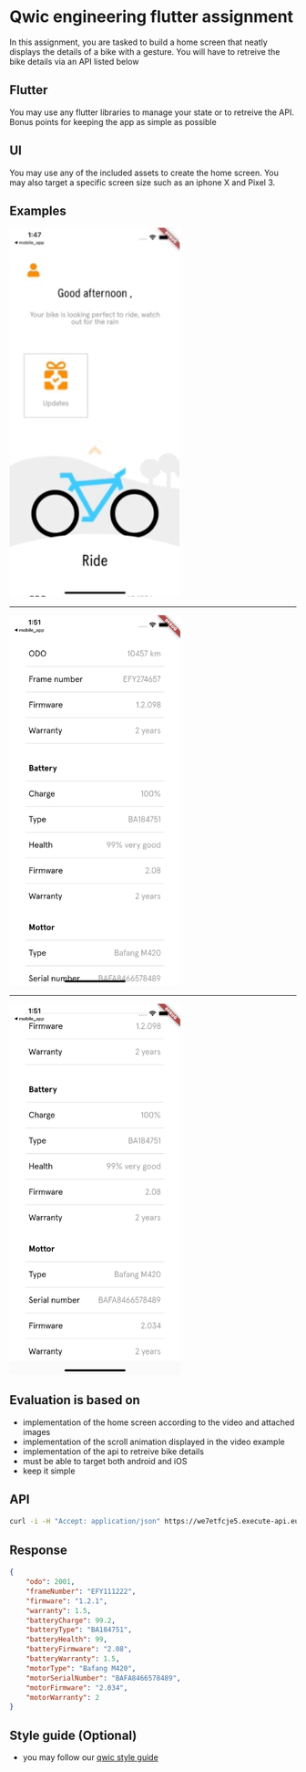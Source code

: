 # Qwic engineering flutter assignment

In this assignment, you are tasked to build a home screen that neatly displays the details of a bike with a gesture. You will have to retreive the bike details via an API listed below

## Flutter
You may use any flutter libraries to manage your state or to retreive the API. Bonus points for keeping the app as simple as possible

## UI
You may use any of the included assets to create the home screen. You may also target a specific screen size such as an iphone X and Pixel 3.

## Examples
<img src="https://github.com/qwicengineering/dev-assignment/blob/dbf2fde1a682aec7169e94b80d83188e54ed9a67/mobile-assignment/bike-details-animation.gif?raw=true" width="300" />

---

<img src="https://github.com/qwicengineering/dev-assignment/blob/main/mobile-assignment/bike-details-1.png?raw=true" width="300" />

---

<img src="https://github.com/qwicengineering/dev-assignment/blob/main/mobile-assignment/bike-details-2.png?raw=true" width="300" />

## Evaluation is based on
* implementation of the home screen according to the video and attached images
* implementation of the scroll animation displayed in the video example
* implementation of the api to retreive bike details
* must be able to target both android and iOS
* keep it simple

## API
```bash
curl -i -H "Accept: application/json" https://we7etfcje5.execute-api.eu-west-1.amazonaws.com/bikeDetails
```

## Response
```json
{
    "odo": 2001,
    "frameNumber": "EFY111222",
    "firmware": "1.2.1",
    "warranty": 1.5,
    "batteryCharge": 99.2,
    "batteryType": "BA184751",
    "batteryHealth": 99,
    "batteryFirmware": "2.08",
    "batteryWarranty": 1.5,
    "motorType": "Bafang M420",
    "motorSerialNumber": "BAFA8466578489",
    "motorFirmware": "2.034",
    "motorWarranty": 2
}
```

## Style guide (Optional)
- you may follow our [qwic style guide](https://github.com/qwicengineering/styleguides)
